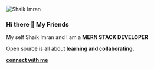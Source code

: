 ![Shaik Imran](https://user-images.githubusercontent.com/112551285/197788598-01ec1d31-9c1e-4d34-a337-8cccdfba114d.png)

### Hi there 👋 My Friends
My self Shaik Imran and I am a **MERN STACK DEVELOPER** 

Open source is all about **learning and collaborating.**

**[connect with me](https://twitter.com/Imranshaikdev)**  
